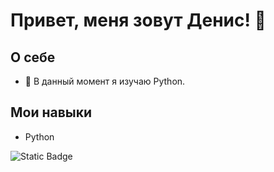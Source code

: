 # Привет, меня зовут Денис! 👋

## О себе


- 🌱 В данный момент я изучаю Python.



## Мои навыки

- Python

<img alt="Static Badge" src="https://img.shields.io/badge/:badgeContent">
